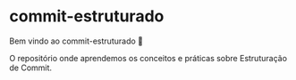# commit-estruturado

Bem vindo ao commit-estruturado :tada:

O repositório onde aprendemos os conceitos e práticas sobre Estruturação de Commit.
